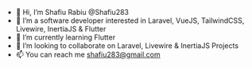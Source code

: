 - 👋 Hi, I’m Shafiu Rabiu @Shafiu283
- 👀 I’m a software developer interested in Laravel, VueJS, TailwindCSS, Livewire, InertiaJS & Flutter
- 🌱 I’m currently learning Flutter
- 💞️ I’m looking to collaborate on Laravel, Livewire & InertiaJS Projects
- 📫 You can reach me shafiu283@gmail.com

<!---
Shafiu283/Shafiu283 is a ✨ special ✨ repository because its `README.md` (this file) appears on your GitHub profile.
You can click the Preview link to take a look at your changes.
--->
